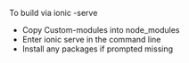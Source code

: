 To build via ionic -serve
- Copy Custom-modules into node_modules
- Enter ionic serve in the command line
- Install any packages if prompted missing